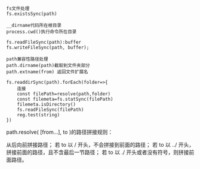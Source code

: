 ```
fs文件处理
fs.existsSync(path)

__dirname代码所在根目录
process.cwd()执行命令所在目录

fs.readFileSync(path):buffer
fs.writeFileSync(path, buffer);

path兼容性路径处理
path.dirname(path)截取到文件夹部分
path.extname(from) 返回文件扩展名
```
```
fs.readdirSync(path).forEach(folder=>{
	连接
	const filePath=resolve(path,folder)
	const filemeta=fs.statSync(filePath)
	filemeta.isDirectory()
	fs.readFileSync(filePath)
	reg.test(string)
})
```

path.resolve( \[from…\], to )的路径拼接规则：

从后向前拼接路径；
若 to 以 / 开头，不会拼接到前面的路径；
若 to 以 ../ 开头，拼接前面的路径，且不含最后一节路径；
若 to 以 ./ 开头或者没有符号，则拼接前面路径。